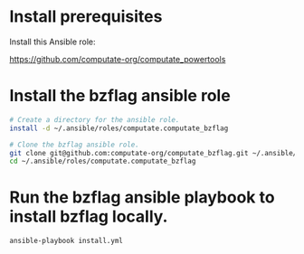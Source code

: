 
# Install prerequisites

Install this Ansible role: 

https://github.com/computate-org/computate_powertools

# Install the bzflag ansible role

```bash
# Create a directory for the ansible role. 
install -d ~/.ansible/roles/computate.computate_bzflag

# Clone the bzflag ansible role. 
git clone git@github.com:computate-org/computate_bzflag.git ~/.ansible/roles/computate.computate_bzflag
cd ~/.ansible/roles/computate.computate_bzflag
```

# Run the bzflag ansible playbook to install bzflag locally. 

```bash
ansible-playbook install.yml
```

